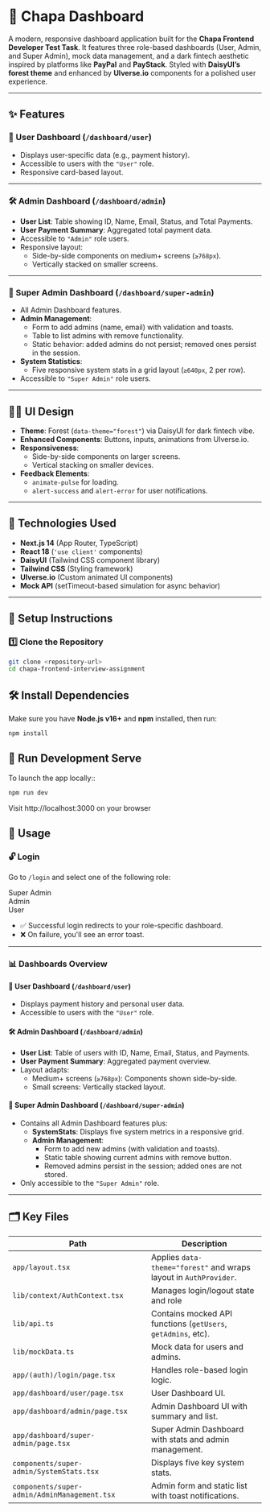 # 🧾 Chapa Dashboard

A modern, responsive dashboard application built for the **Chapa Frontend Developer Test Task**. It features three role-based dashboards (User, Admin, and Super Admin), mock data management, and a dark fintech aesthetic inspired by platforms like **PayPal** and **PayStack**. Styled with **DaisyUI’s forest theme** and enhanced by **UIverse.io** components for a polished user experience.

---

## ✨ Features

### 👤 User Dashboard (`/dashboard/user`)
- Displays user-specific data (e.g., payment history).
- Accessible to users with the `"User"` role.
- Responsive card-based layout.

---

### 🛠 Admin Dashboard (`/dashboard/admin`)
- **User List**: Table showing ID, Name, Email, Status, and Total Payments.
- **User Payment Summary**: Aggregated total payment data.
- Accessible to `"Admin"` role users.
- Responsive layout:
  - Side-by-side components on medium+ screens (`≥768px`).
  - Vertically stacked on smaller screens.

---

### 🔐 Super Admin Dashboard (`/dashboard/super-admin`)
- All Admin Dashboard features.
- **Admin Management**:
  - Form to add admins (name, email) with validation and toasts.
  - Table to list admins with remove functionality.
  - Static behavior: added admins do not persist; removed ones persist in the session.
- **System Statistics**:
  - Five responsive system stats in a grid layout (`≥640px`, 2 per row).
- Accessible to `"Super Admin"` role users.

---

## 🧑‍🎨 UI Design
- **Theme**: Forest (`data-theme="forest"`) via DaisyUI for dark fintech vibe.
- **Enhanced Components**: Buttons, inputs, animations from UIverse.io.
- **Responsiveness**:
  - Side-by-side components on larger screens.
  - Vertical stacking on smaller devices.
- **Feedback Elements**:
  - `animate-pulse` for loading.
  - `alert-success` and `alert-error` for user notifications.

---

## 🧪 Technologies Used
- **Next.js 14** (App Router, TypeScript)
- **React 18** (`'use client'` components)
- **DaisyUI** (Tailwind CSS component library)
- **Tailwind CSS** (Styling framework)
- **UIverse.io** (Custom animated UI components)
- **Mock API** (setTimeout-based simulation for async behavior)

---

## 🚀 Setup Instructions

### 1️⃣ Clone the Repository
```bash
git clone <repository-url>
cd chapa-frontend-interview-assignment
```

## 🛠 Install Dependencies

Make sure you have **Node.js v16+** and **npm** installed, then run:

```bash
npm install
```

## 🚀 Run Development Serve

To launch the app locally::

```bash
npm run dev
```
Visit http://localhost:3000 on your browser

## 🔐 Usage

### 🔓 Login

Go to `/login` and select one of the following role:

 Super Admin  
 Admin        
 User         

- ✅ Successful login redirects to your role-specific dashboard.
- ❌ On failure, you'll see an error toast.

---

### 📊 Dashboards Overview

#### 👤 User Dashboard (`/dashboard/user`)
- Displays payment history and personal user data.
- Accessible to users with the `"User"` role.

#### 🛠 Admin Dashboard (`/dashboard/admin`)
- **User List**: Table of users with ID, Name, Email, Status, and Payments.
- **User Payment Summary**: Aggregated payment overview.
- Layout adapts:
  - Medium+ screens (`≥768px`): Components shown side-by-side.
  - Small screens: Vertically stacked layout.

#### 🔐 Super Admin Dashboard (`/dashboard/super-admin`)
- Contains all Admin Dashboard features plus:
  - **SystemStats**: Displays five system metrics in a responsive grid.
  - **Admin Management**:
    - Form to add new admins (with validation and toasts).
    - Static table showing current admins with remove button.
    - Removed admins persist in the session; added ones are not stored.
- Only accessible to the `"Super Admin"` role.

---

## 🗂 Key Files

| Path                                           | Description |
|------------------------------------------------|-------------|
| `app/layout.tsx`                               | Applies `data-theme="forest"` and wraps layout in `AuthProvider`. |
| `lib/context/AuthContext.tsx`                  | Manages login/logout state and role |
| `lib/api.ts`                                   | Contains mocked API functions (`getUsers`, `getAdmins`, etc). |
| `lib/mockData.ts`                              | Mock data for users and admins. |
| `app/(auth)/login/page.tsx`                    | Handles role-based login logic. |
| `app/dashboard/user/page.tsx`                  | User Dashboard UI. |
| `app/dashboard/admin/page.tsx`                 | Admin Dashboard UI with summary and list. |
| `app/dashboard/super-admin/page.tsx`           | Super Admin Dashboard with stats and admin management. |
| `components/super-admin/SystemStats.tsx`       | Displays five key system stats. |
| `components/super-admin/AdminManagement.tsx`   | Admin form and static list with toast notifications. |
